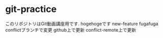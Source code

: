 # git-practice
このリポジトリはGit動画講座用です.
hogehogeです
new-feature
fugafuga
conflictブランチで変更
github上で更新
conflict-remote上で更新